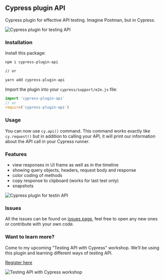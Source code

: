 ## Cypress plugin API

Cypress plugin for effective API testing. Imagine Postman, but in Cypress.

![Cypress plugin for testing API](./images/methods.png)

### Installation

Install this package:
```bash
npm i cypress-plugin-api

// or

yarn add cypress-plugin-api
```

Import the plugin into your `cypress/support/e2e.js` file:
```js
import 'cypress-plugin-api'
// or
require('cypress-plugin-api')
```

### Usage
You can now use `cy.api()` command. This command works exactly like `cy.request()` but in addition to calling your API, it will print our information about the API call in your Cypress runner.

### Features
- view responses in UI frame as well as in the timeline
- showing query objects, headers, request body and response
- color coding of methods
- copy response to clipboard (works for last test only)
- snapshots


![Cypress plugin for testin API](./images/video.gif)

### Issues
All the issues can be found on [issues page](https://github.com/filiphric/cypress-plugin-api/issues), feel free to open any new ones or contribute with your own code.

### Want to learn more?
Come to my upcoming "Testing API with Cypress" workshop. We’ll be using this plugin and learning different ways of testing API.

[Register here](https://filiphric.com/cypress-api-testing-workshop)

![Testing API with Cypress workshop](./images/apiWorkshop.png)